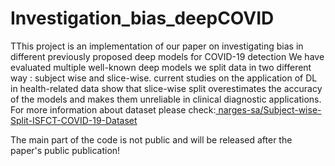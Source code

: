 # Investigation_bias_deepCOVID
TThis project is an implementation of our paper on investigating bias in different previously proposed deep models for COVID-19 detection
We have evaluated multiple well-known deep models
we split data in two different way : subject wise and slice-wise. current studies on the application of DL in health-related data show that slice-wise split overestimates the accuracy of the models and makes them unreliable in clinical diagnostic applications. 
For more information about dataset please check:[ narges-sa/Subject-wise-Split-ISFCT-COVID-19-Dataset](https://github.com/narges-sa/Subject-wise-Split-ISFCT-COVID-19-Dataset)

The main part of the code is not public and will be released after the paper's public publication! 

